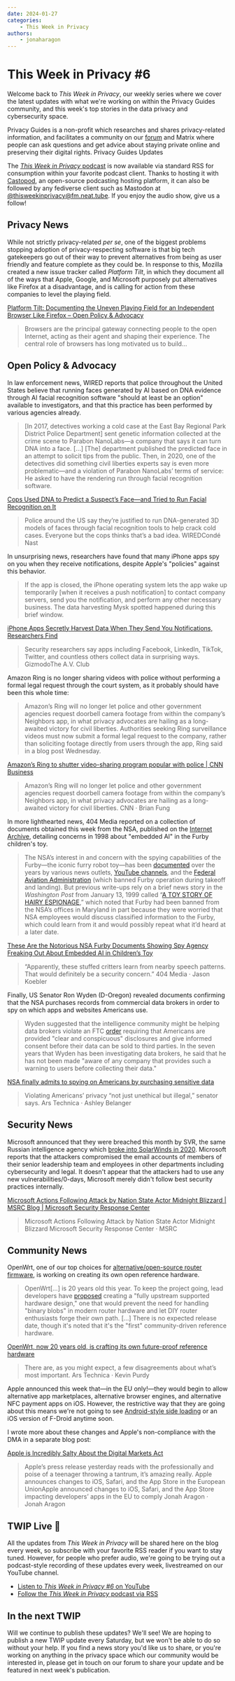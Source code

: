 ```yaml
---
date: 2024-01-27
categories:
    - This Week in Privacy
authors:
    - jonaharagon
---
```


# This Week in Privacy #6

Welcome back to *This Week in Privacy*, our weekly series where we cover the latest updates with what we're working on within the Privacy Guides community, and this week's top stories in the data privacy and cybersecurity space.

Privacy Guides is a non-profit which researches and shares privacy-related information, and facilitates a community on our [forum](https://discuss.privacyguides.net/?ref=blog.privacyguides.org) and Matrix where people can ask questions and get advice about staying private online and preserving their digital rights.
Privacy Guides Updates

The [*This Week in Privacy* podcast](https://fm.neat.tube/@thisweekinprivacy) is now available via standard RSS for consumption within your favorite podcast client. Thanks to hosting it with [Castopod](https://castopod.org), an open-source podcasting hosting platform, it can also be followed by any fediverse client such as Mastodon at [@thisweekinprivacy@fm.neat.tube](https://fm.neat.tube/@thisweekinprivacy). If you enjoy the audio show, give us a follow!

## Privacy News

While not strictly privacy-related *per se*, one of the biggest problems stopping adoption of privacy-respecting software is that big tech gatekeepers go out of their way to prevent alternatives from being as user friendly and feature complete as they could be. In response to this, Mozilla created a new issue tracker called *Platform Tilt*, in which they document all of the ways that Apple, Google, and Microsoft purposely put alternatives like Firefox at a disadvantage, and is calling for action from these companies to level the playing field.

[Platform Tilt: Documenting the Uneven Playing Field for an Independent Browser Like Firefox – Open Policy & Advocacy](https://blog.mozilla.org/netpolicy/2024/01/19/platform-tilt)

> Browsers are the principal gateway connecting people to the open Internet, acting as their agent and shaping their experience. The central role of browsers has long motivated us to build…

## Open Policy & Advocacy

In law enforcement news, WIRED reports that police throughout the United States believe that running faces generated by AI based on DNA evidence through AI facial recognition software "should at least be an option" available to investigators, and that this practice has been performed by various agencies already.

> \[In 2017, detectives working a cold case at the East Bay Regional Park District Police Department\] sent genetic information collected at the crime scene to Parabon NanoLabs—a company that says it can turn DNA into a face. \[...\]
> \[The\] department published the predicted face in an attempt to solicit tips from the public. Then, in 2020, one of the detectives did something civil liberties experts say is even more problematic—and a violation of Parabon NanoLabs’ terms of service: He asked to have the rendering run through facial recognition software.

[Cops Used DNA to Predict a Suspect’s Face—and Tried to Run Facial Recognition on It](https://www.wired.com/story/parabon-nanolabs-dna-face-models-police-facial-recognition/)
> Police around the US say they’re justified to run DNA-generated 3D models of faces through facial recognition tools to help crack cold cases. Everyone but the cops thinks that’s a bad idea.
> WIREDCondé Nast

In unsurprising news, researchers have found that many iPhone apps spy on you when they receive notifications, despite Apple's "policies" against this behavior.

> If the app is closed, the iPhone operating system lets the app wake up temporarily \[when it receives a push notification\] to contact company servers, send you the notification, and perform any other necessary business. The data harvesting Mysk spotted happened during this brief window.

[iPhone Apps Secretly Harvest Data When They Send You Notifications, Researchers Find](https://gizmodo.com/iphone-apps-can-harvest-data-from-notifications-1851194537)
> Security researchers say apps including Facebook, LinkedIn, TikTok, Twitter, and countless others collect data in surprising ways.
> GizmodoThe A.V. Club

Amazon Ring is no longer sharing videos with police without performing a formal legal request through the court system, as it probably should have been this whole time:

> Amazon’s Ring will no longer let police and other government agencies request doorbell camera footage from within the company’s Neighbors app, in what privacy advocates are hailing as a long-awaited victory for civil liberties.
> Authorities seeking Ring surveillance videos must now submit a formal legal request to the company, rather than soliciting footage directly from users through the app, Ring said in a blog post Wednesday.

[Amazon’s Ring to shutter video-sharing program popular with police | CNN Business](https://www.cnn.com/2024/01/24/tech/amazons-ring-video-sharing-with-police/index.html)
> Amazon’s Ring will no longer let police and other government agencies request doorbell camera footage from within the company’s Neighbors app, in what privacy advocates are hailing as a long-awaited victory for civil liberties.
> CNN · Brian Fung

In more lighthearted news, 404 Media reported on a collection of documents obtained this week from the NSA, published on the [Internet Archive](https://archive.org/details/nsa-furby-memo/NSA%20Furby%20Memo%20-%20Memoranda/page/n5/mode/2up), detailing concerns in 1998 about "embedded AI" in the Furby children's toy.

> The NSA’s interest in and concern with the spying capabilities of the Furby—the iconic furry robot toy—has been [documented](https://www.snopes.com/fact-check/nasa-furby-ban/?ref=404media.co) over the years by various news outlets, [YouTube channels](https://www.youtube.com/watch?v=25QHy50nyZo&ref=404media.co), and the [Federal Aviation Administration](https://www.faa.gov/media/19696?ref=404media.co) (which banned Furby operation during takeoff and landing). But previous write-ups rely on a brief news story in the *Washington Post* from January 13, 1999 called “[A TOY STORY OF HAIRY ESPIONAGE](https://www.washingtonpost.com/archive/politics/1999/01/13/a-toy-story-of-hairy-espionage/edb69b8a-1b41-47f8-8166-b8839cd637f3/?ref=404media.co),” which noted that Furby had been banned from the NSA’s offices in Maryland in part because they were worried that NSA employees would discuss classified information to the Furby, which could learn from it and would possibly repeat what it’d heard at a later date.

[These Are the Notorious NSA Furby Documents Showing Spy Agency Freaking Out About Embedded AI in Children’s Toy](https://www.404media.co/these-are-the-notorious-nsa-furby-documents-showing-spy-agency-freaking-out-about-childrens-toy)
> “Apparently, these stuffed critters learn from nearby speech patterns. That would definitely be a security concern.”
> 404 Media · Jason Koebler

Finally, US Senator Ron Wyden (D-Oregon) revealed documents confirming that the NSA purchases records from commercial data brokers in order to spy on which apps and websites Americans use.

> Wyden suggested that the intelligence community might be helping data brokers violate an FTC [order](https://www.ftc.gov/system/files/ftc_gov/pdf/X-Mode-D%26O.pdf) requiring that Americans are provided "clear and conspicuous" disclosures and give informed consent before their data can be sold to third parties. In the seven years that Wyden has been investigating data brokers, he said that he has not been made "aware of any company that provides such a warning to users before collecting their data."

[NSA finally admits to spying on Americans by purchasing sensitive data](https://arstechnica.com/tech-policy/2024/01/nsa-finally-admits-to-spying-on-americans-by-purchasing-sensitive-data)
> Violating Americans’ privacy “not just unethical but illegal,” senator says.
> Ars Technica · Ashley Belanger

## Security News

Microsoft announced that they were breached this month by SVR, the same Russian intelligence agency which [broke into SolarWinds in 2020](https://en.wikipedia.org/wiki/2020_United_States_federal_government_data_breach). Microsoft reports that the attackers compromised the email accounts of members of their senior leadership team and employees in other departments including cybersecurity and legal. It doesn't appear that the attackers had to use any new vulnerabilities/0-days, Microsoft merely didn't follow best security practices internally.

[Microsoft Actions Following Attack by Nation State Actor Midnight Blizzard | MSRC Blog | Microsoft Security Response Center](https://msrc.microsoft.com/blog/2024/01/microsoft-actions-following-attack-by-nation-state-actor-midnight-blizzard)
> Microsoft Actions Following Attack by Nation State Actor Midnight Blizzard
> Microsoft Security Response Center · MSRC

## Community News

OpenWrt, one of our top choices for [alternative/open-source router firmware](https://www.privacyguides.org/en/router), is working on creating its own open reference hardware.

> OpenWrt\[...\] is 20 years old this year. To keep the project going, lead developers have [proposed](https://forum.openwrt.org/t/openwrt-one-celebrating-20-years-of-openwrt/183684) creating a "fully upstream supported hardware design," one that would prevent the need for handling "binary blobs" in modern router hardware and let DIY router enthusiasts forge their own path. \[...\] There is no expected release date, though it's noted that it's the "first" community-driven reference hardware.

[OpenWrt, now 20 years old, is crafting its own future-proof reference hardware](https://arstechnica.com/gadgets/2024/01/openwrt-now-20-years-old-is-crafting-its-own-future-proof-reference-hardware)
> There are, as you might expect, a few disagreements about what’s most important.
> Ars Technica · Kevin Purdy

Apple announced this week that—in the EU only!—they would begin to allow alternative app marketplaces, alternative browser engines, and alternative NFC payment apps on iOS. However, the restrictive way that they are going about this means we're not going to see [Android-style side loading](https://www.privacyguides.org/en/android/#obtaining-applications) or an iOS version of F-Droid anytime soon.

I wrote more about these changes and Apple's non-compliance with the DMA in a separate blog post:

[Apple is Incredibly Salty About the Digital Markets Act](https://www.jonaharagon.com/posts/apple-is-incredibly-salty-about-the-digital-markets-act)
> Apple’s press release yesterday reads with the professionally and poise of a teenager throwing a tantrum, it’s amazing really. Apple announces changes to iOS, Safari, and the App Store in the European UnionApple announced changes to iOS, Safari, and the App Store impacting developers’ apps in the EU to comply
Jonah Aragon · Jonah Aragon

## TWIP Live 🔴

All the updates from *This Week in Privacy* will be shared here on the blog every week, so subscribe with your favorite RSS reader if you want to stay tuned. However, for people who prefer audio, we're going to be trying out a podcast-style recording of these updates every week, livestreamed on our YouTube channel.

- [Listen to *This Week in Privacy #6* on YouTube](https://youtube.com/live/gDaz4VxYZmQ?feature=share)
- [Follow the *This Week in Privacy* podcast via RSS](https://fm.neat.tube/@thisweekinprivacy)

## In the next TWIP

Will we continue to publish these updates? We'll see! We are hoping to publish a new TWIP update every Saturday, but we won't be able to do so without your help. If you find a news story you'd like us to share, or you're working on anything in the privacy space which our community would be interested in, please get in touch on our forum to share your update and be featured in next week's publication.
